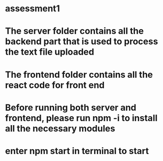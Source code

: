 # assessment1

# The server folder contains all the backend part that is used to process the text file uploaded
# The frontend folder contains all the react code for front end

# Before running both server and frontend, please run npm -i to install all the necessary modules
# enter npm start in terminal to start

